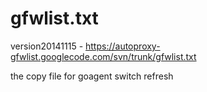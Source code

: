 gfwlist.txt
===========

version20141115 - https://autoproxy-gfwlist.googlecode.com/svn/trunk/gfwlist.txt

the copy file for goagent switch refresh 
